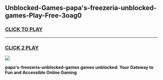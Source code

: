 
## Unblocked-Games-papa's-freezeria-unblocked-games-Play-Free-3oag0
<h3>
<a href="https://premium76.site?title=papa's-freezeria-unblocked-games&ref=18A1">CLICK TO PLAY</a></h3>
<hr>

<h3>
<a href="https://premium76.site?title=papa's-freezeria-unblocked-games&ref=18A1">CLICK 2 PLAY</a>
  
</h3>

<a href="https://premium76.site?title=papa's-freezeria-unblocked-games&ref=18A1"><img src="https://clearcache.store/games.png"></a>


**papa's-freezeria-unblocked-games games unblocked: Your Gateway to Fun and Accessible Online Gaming**

